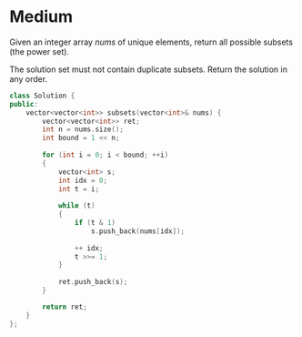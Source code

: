 # Medium

Given an integer array $nums$ of unique elements, return all possible subsets (the power set).

The solution set must not contain duplicate subsets. Return the solution in any order.

```cpp
class Solution {
public:
    vector<vector<int>> subsets(vector<int>& nums) {
        vector<vector<int>> ret;
        int n = nums.size();
        int bound = 1 << n;
        
        for (int i = 0; i < bound; ++i)
        {
            vector<int> s;
            int idx = 0;
            int t = i;
            
            while (t)
            {
                if (t & 1)
                    s.push_back(nums[idx]);
                
                ++ idx;
                t >>= 1;
            }
             
            ret.push_back(s);
        }

        return ret;
    }
};
```
